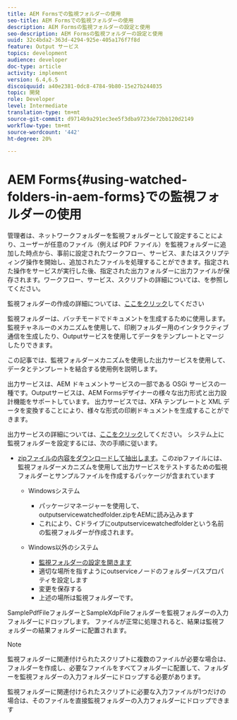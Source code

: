 ```yaml
---
title: AEM Formsでの監視フォルダーの使用
seo-title: AEM Formsでの監視フォルダーの使用
description: AEM Formsの監視フォルダーの設定と使用
seo-description: AEM Formsの監視フォルダーの設定と使用
uuid: 32c4bda2-363d-4294-925e-405a176f7f8d
feature: Output サービス
topics: development
audience: developer
doc-type: article
activity: implement
version: 6.4,6.5
discoiquuid: a40e2381-0dc8-4784-9b80-15e27b244035
topic: 開発
role: Developer
level: Intermediate
translation-type: tm+mt
source-git-commit: d9714b9a291ec3ee5f3dba9723de72bb120d2149
workflow-type: tm+mt
source-wordcount: '442'
ht-degree: 20%

---
```



# AEM Forms{#using-watched-folders-in-aem-forms}での監視フォルダーの使用

管理者は、ネットワークフォルダーを監視フォルダーとして設定することにより、ユーザーが任意のファイル（例えば PDF ファイル）を監視フォルダーに追加した時点から、事前に設定されたワークフロー、サービス、またはスクリプティング操作を開始し、追加されたファイルを処理することができます。指定された操作をサービスが実行した後、指定された出力フォルダーに出力ファイルが保存されます。ワークフロー、サービス、スクリプトの詳細については、を参照してください。

監視フォルダーの作成の詳細については、[ここをクリック](https://helpx.adobe.com/experience-manager/6-4/forms/using/Creating-Configure-watched-folder.html)してください

監視フォルダーは、バッチモードでドキュメントを生成するために使用します。 監視チャネルーのメカニズムを使用して、印刷フォルダー用のインタラクティブ通信を生成したり、Outputサービスを使用してデータをテンプレートとマージしたりできます。

この記事では、監視フォルダーメカニズムを使用した出力サービスを使用して、データとテンプレートを結合する使用例を説明します。

出力サービスは、AEM ドキュメントサービスの一部である OSGi サービスの一種です。Outputサービスは、AEM Formsデザイナーの様々な出力形式と出力設計機能をサポートしています。 出力サービスでは、XFA テンプレートと XML データを変換することにより、様々な形式の印刷ドキュメントを生成することができます。

出力サービスの詳細については、[ここをクリック](https://helpx.adobe.com/aem-forms/6/output-service.html)してください。
システム上に監視フォルダーを設定するには、次の手順に従います。
* [zipファイルの内容をダウンロードして抽出します](assets/outputservicewatchedfolderkt.zip)。このzipファイルには、監視フォルダーメカニズムを使用して出力サービスをテストするための監視フォルダーとサンプルファイルを作成するパッケージが含まれています
   * Windowsシステム

      * パッケージマネージャーを使用して、outputservicewatchedfolder.zipをAEMに読み込みます
      * これにより、Cドライブにoutputservicewatchedfolderという名前の監視フォルダーが作成されます。
   * Windows以外のシステム
      * [監視フォルダーの設定を開きます](http://localhost:4502/crx/de/index.jsp#/etc/fd/watchfolder/config/outputservice)
      * 適切な場所を指すようにoutserviceノードのフォルダーパスプロパティを設定します
      * 変更を保存する
      * 上述の場所は監視フォルダーです。

SamplePdfFileフォルダーとSampleXdpFileフォルダーを監視フォルダーの入力フォルダーにドロップします。 ファイルが正常に処理されると、結果は監視フォルダーの結果フォルダーに配置されます。


>[!NOTE]
>
>監視フォルダーに関連付けられたスクリプトに複数のファイルが必要な場合は、フォルダーを作成し、必要なファイルをすべてフォルダーに配置して、フォルダーを監視フォルダーの入力フォルダーにドロップする必要があります。
>
>監視フォルダーに関連付けられたスクリプトに必要な入力ファイルが1つだけの場合は、そのファイルを直接監視フォルダーの入力フォルダーにドロップできます


